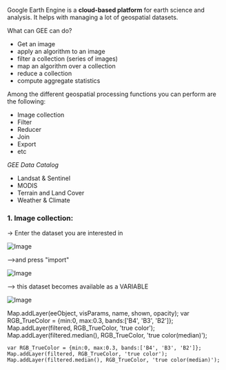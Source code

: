 
Google Earth Engine is a **cloud-based platform** for earth science and analysis. It helps with managing a lot of geospatial datasets.

What can GEE can do?
- Get an image
- apply an algorithm to an image
- filter a collection (series of images)
- map an algorithm over a collection
- reduce a collection
- compute aggregate statistics

Among the different geospatial processing functions you can perform are the following:
- Image collection
- Filter
- Reducer
- Join
- Export
- etc

*GEE Data Catalog*
- Landsat & Sentinel
- MODIS
- Terrain and Land Cover
- Weather & Climate

### 1. Image collection:

-> Enter the dataset you are interested in

![Image](https://i.ibb.co/p1Xp4MD/Captura-2.jpg)

-->and press "import"

![Image](https://i.ibb.co/H7my9jW/Captura-3.jpg)

--> this dataset becomes available as a VARIABLE

![Image](https://i.ibb.co/g48NprM/Captura-4.jpg)

Map.addLayer(eeObject, visParams, name, shown, opacity);
var RGB_TrueColor = {min:0, max:0.3, bands:['B4', 'B3', 'B2']};
Map.addLayer(filtered, RGB_TrueColor, 'true color');
Map.addLayer(filtered.median(), RGB_TrueColor, 'true color(median)');


```Map.addLayer(eeObject, visParams, name, shown, opacity);
var RGB_TrueColor = {min:0, max:0.3, bands:['B4', 'B3', 'B2']};
Map.addLayer(filtered, RGB_TrueColor, 'true color');
Map.addLayer(filtered.median(), RGB_TrueColor, 'true color(median)');
```
